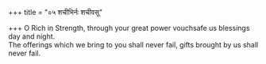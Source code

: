 +++
title = "०५ शचीभिर्नः शचीवसू"

+++
O Rich in Strength, through your great power vouchsafe us blessings day and night.  
     The offerings which we bring to you shall never fail, gifts brought by us shall never fail.